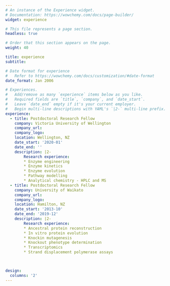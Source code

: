 ```yaml
---
# An instance of the Experience widget.
# Documentation: https://wowchemy.com/docs/page-builder/
widget: experience

# This file represents a page section.
headless: true

# Order that this section appears on the page.
weight: 40

title: experience
subtitle:

# Date format for experience
#   Refer to https://wowchemy.com/docs/customization/#date-format
date_format: Jan 2006

# Experiences.
#   Add/remove as many `experience` items below as you like.
#   Required fields are `title`, `company`, and `date_start`.
#   Leave `date_end` empty if it's your current employer.
#   Begin multi-line descriptions with YAML's `|2-` multi-line prefix.
experience:
  - title: Postdoctoral Research Fellow
    company: Victoria University of Wellington
    company_url:
    company_logo: 
    location: Wellington, NZ
    date_start: '2020-01'
    date_end: ''
    description: |2-
        Research experience:
        * Enzyme engineering
        * Enzyme kinetics
        * Enzyme evolution
        * Pathway modelling
        * Analytical chemistry - HPLC and MS      
  - title: Postdoctoral Research Fellow
    company: University of Waikato
    company_url:
    company_logo: 
    location: Hamilton, NZ
    date_start: '2013-10'
    date_end: '2019-12'
    description: |2-
        Research experience:
        * Ancestral protein reconstruction
        * In vitro protein evolution
        * Knockin mutagenesis
        * Knockout phenotype determination
        * Transcriptomics
        * Strand displacement polymerase assays

    

design:
  columns: '2'
---
```

